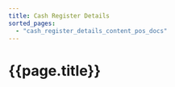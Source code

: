```yaml
---
title: Cash Register Details
sorted_pages:
  - "cash_register_details_content_pos_docs"
---
```

# {{page.title}}
